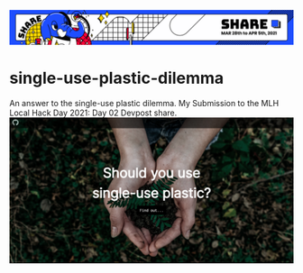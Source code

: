 ![local hack day 2021](https://raw.githubusercontent.com/thehannankhan/single-use-plastic-dilemma/main/MLH%20Local%20Hack%20Day%20Share%202021.png)
# single-use-plastic-dilemma
An answer to the single-use plastic dilemma. My Submission to the MLH Local Hack Day 2021: Day 02 Devpost share.
![single use plastic dilemma](https://raw.githubusercontent.com/thehannankhan/single-use-plastic-dilemma/main/ss.PNG)
